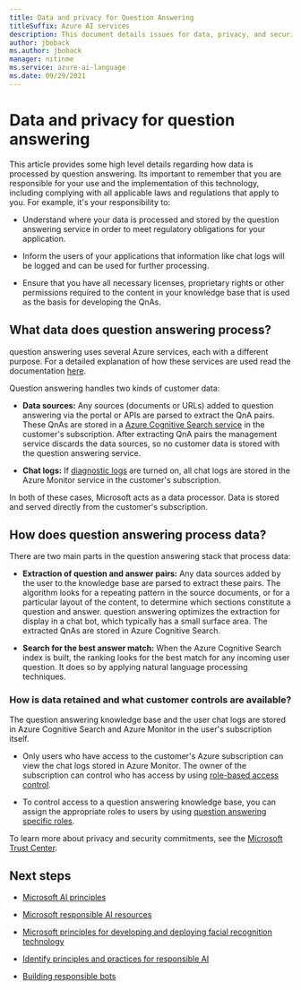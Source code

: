 ```yaml
---
title: Data and privacy for Question Answering
titleSuffix: Azure AI services
description: This document details issues for data, privacy, and security for question answering.
author: jboback
ms.author: jboback
manager: nitinme
ms.service: azure-ai-language
ms.date: 09/29/2021
---
```


# Data and privacy for question answering

This article provides some high level details regarding how data is processed by question answering. Its important to remember that you are responsible for your use and the implementation of this technology, including complying with all applicable laws and regulations that apply to you. For example, it's your responsibility to:

- Understand where your data is processed and stored by the question answering service in order to meet regulatory obligations 
 for your application.

- Inform the users of your applications that information like chat logs
    will be logged and can be used for further processing.

- Ensure that you have all necessary licenses, proprietary rights or other permissions required to the content in your knowledge base that is used as the basis for developing the QnAs.

## What data does question answering process?

question answering uses several Azure services, each with a different purpose. For a detailed explanation of how these services are used read the documentation [here](/azure/ai-services/language-service/question-answering/overview).

Question answering handles two kinds of customer data:

- **Data sources:** Any sources (documents or URLs) added to question answering via the portal or APIs are parsed to extract the QnA pairs. These QnAs are stored in a [Azure Cognitive Search service](https://azure.microsoft.com/services/search/) in the customer's subscription. After extracting QnA pairs the management service discards the data sources, so no customer data is stored with the question answering service.

- **Chat logs:** If [diagnostic logs](/azure/ai-services/language-service/question-answering/how-to/analytics) are turned on, all chat logs are stored in the Azure Monitor service in the customer's subscription.

In both of these cases, Microsoft acts as a data processor. Data is stored and served directly from the customer's subscription.

## How does question answering process data?

There are two main parts in the question answering stack that process data:

-   **Extraction of question and answer pairs:** Any data sources added by
    the user to the knowledge base are parsed to extract these pairs. The algorithm looks for a repeating pattern in the source documents, or for a particular layout of the content, to
    determine which sections constitute a question and answer. question answering optimizes the extraction for display in a chat bot, which typically has a small surface area.
    The extracted QnAs are stored in Azure Cognitive Search.

-   **Search for the best answer match:** When the Azure Cognitive Search
    index is built, the ranking looks for the best match for any incoming user question. It does so by applying natural language processing techniques.

### How is data retained and what customer controls are available?

The question answering knowledge base and the user chat logs are stored in Azure Cognitive Search and Azure Monitor in the user's subscription itself.

-   Only users who have access to the customer's Azure subscription can view the chat logs stored in Azure Monitor. The owner of the subscription can control who has access by using [role-based access control](/azure/role-based-access-control/overview).

-   To control access to a question answering knowledge base, you can assign the appropriate roles to users by using [question answering specific roles](/azure/ai-services/qnamaker/concepts/role-based-access-control).

To learn more about privacy and security commitments, see the [Microsoft Trust Center](https://www.microsoft.com/TrustCenter/CloudServices/Azure/default.aspx).

## Next steps

* [Microsoft AI principles](https://www.microsoft.com/ai/responsible-ai)

* [Microsoft responsible AI resources](https://www.microsoft.com/ai/responsible-ai-resources)

* [Microsoft principles for developing and deploying facial recognition technology](https://blogs.microsoft.com/wp-content/uploads/prod/sites/5/2018/12/MSFT-Principles-on-Facial-Recognition.pdf)

* [Identify principles and practices for responsible AI](/training/paths/responsible-ai-business-principles/)

* [Building responsible bots](https://www.microsoft.com/research/uploads/prod/2018/11/Bot_Guidelines_Nov_2018.pdf)
